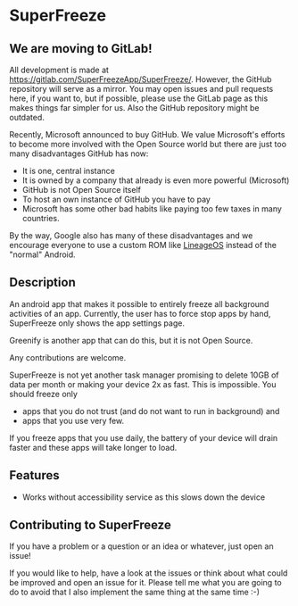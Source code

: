 SuperFreeze
===========

We are moving to GitLab!
------------------------

All development is made at https://gitlab.com/SuperFreezeApp/SuperFreeze/. 
However, the GitHub repository will serve as a mirror. You may open issues and pull requests here, if you want to, but if possible, please use the GitLab page as this makes things far simpler for us. Also the GitHub repository might be outdated.

Recently, Microsoft announced to buy GitHub. We value Microsoft's efforts to become more involved with the Open Source world but there are just too many disadvantages GitHub has now:

* It is one, central instance
* It is owned by a company that already is even more powerful (Microsoft)
* GitHub is not Open Source itself
* To host an own instance of GitHub you have to pay
* Microsoft has some other bad habits like paying too few taxes in many countries.

By the way, Google also has many of these disadvantages and we encourage everyone to use a custom ROM like [LineageOS](https://lineageos.org/) instead of the "normal" Android.

Description
-----------

An android app that makes it possible to entirely freeze all background activities of an app.
Currently, the user has to force stop apps by hand, SuperFreeze only shows the app settings page.

Greenify is another app that can do this, but it is not Open Source.

Any contributions are welcome.

SuperFreeze is not yet another task manager promising to delete 10GB of data per month or making your device 2x as fast. This is impossible. You should freeze only
* apps that you do not trust (and do not want to run in background) and 
* apps that you use very few.

If you freeze apps that you use daily, the battery of your device will drain faster and these apps will take longer to load.

Features
--------

* Works without accessibility service as this slows down the device

Contributing to SuperFreeze
------------

If you have a problem or a question or an idea or whatever, just open an issue!

If you would like to help, have a look at the issues or think about what could be improved and open an issue for it. Please tell me what you are going to do to avoid that I also implement the same thing at the same time :-)
